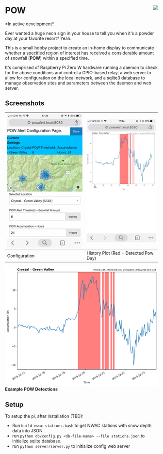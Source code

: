 <h1>POW<img style="float: right;" src="https://www.raspberrypi.org/app/uploads/2018/03/RPi-Logo-Reg-SCREEN.png" height="50px">
</h1>
*In active development*.

Ever wanted a huge neon sign in your house to tell you when it's a powder day at your favorite resort? Yeah.

This is a small hobby project to create an in-home display to communicate
whether a specified region of interest has received a considerable amount of snowfall (**POW**) within a specified time.

It's comprised of Raspberry Pi Zero W hardware running a daemon to check for the above conditions and control a GPIO-based relay, a web server to allow for configuration on the local network, and a sqlite3 database to manage observation sites and parameters between the daemon and web server.

## Screenshots

| ![config](screenshots/config_screenshot.jpg) | ![plot](screenshots/plot_screenshot.jpg) |
|----------------------------------------------|------------------------------------------|
| Configuration                                | History Plot (Red = Detected Pow Day)    |

![plot-big](screenshots/exampleplot.png)
**Example POW Detections**

## Setup

To setup the pi, after installation (TBD):

* Run `build-nwac-stations.bash` to get NWAC stations with snow depth data into JSON.
* run `python db/config.py <db-file-name> --file stations.json` to initialize sqlite database.
* run `python server/server.py` to initialize config web server
